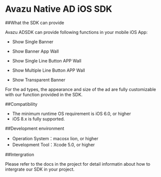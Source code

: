 # Avazu Native AD iOS SDK

##What the SDK can provide 

Avazu ADSDK can provide following functions in your mobile iOS App:

  - Show Single Banner

  - Show Banner App Wall 

  - Show Single Line Button APP Wall

  - Show Multiple Line Button APP Wall

  - Show Transparent Banner

For the ad types, the appearance and size of the ad are fully customizable with our function provided in the SDK.

##Compatibility

  - The minimum runtime OS requirement is iOS 6.0, or higher
  - iOS 8.x is fully supported.

##Development environment

 - Operation System：macosx lion, or higher
 - Development Tool：Xcode 5.0, or higher

##Intergration 

Please refer to the docs in the project for detail informatin about how to intergrate our SDK in your project.